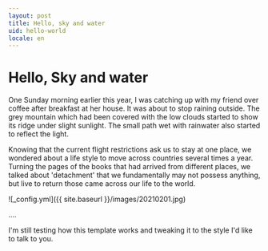 ```yaml
---
layout: post
title: Hello, sky and water
uid: hello-world
locale: en
---
```


# Hello, Sky and water

One Sunday morning earlier this year, I was catching up with my friend over coffee after breakfast at her house. It was about to stop raining outside. The grey mountain which had been covered with the low clouds started to show its ridge under slight sunlight. The small path wet with rainwater also started to reflect the light.

Knowing that the current flight restrictions ask us to stay at one place, we wondered about a life style to move across countries several times a year. Turning the pages of the books that had arrived from different places, we talked about 'detachment' that we fundamentally may not possess anything, but live to return those came across our life to the world.

 ![_config.yml]({{ site.baseurl }}/images/20210201.jpg)

....

I'm still testing how this template works and tweaking it to the style I'd like to talk to you.
